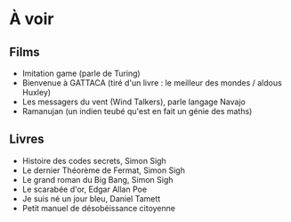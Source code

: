 À voir
========================

## Films

- Imitation game (parle de Turing)
- Bienvenue à GATTACA (tiré d'un livre  : le meilleur des mondes / aldous Huxley)
- Les messagers du vent (Wind Talkers), parle langage Navajo
- Ramanujan (un indien teubé qu'est en fait un génie des maths)


## Livres 

- Histoire des codes secrets, Simon Sigh
- Le dernier Théorème de Fermat, Simon Sigh
- Le grand roman du Big Bang, Simon Sigh
- Le scarabée d'or, Edgar Allan Poe
- Je suis né un jour bleu, Daniel Tamett
- Petit manuel de désobéissance citoyenne

